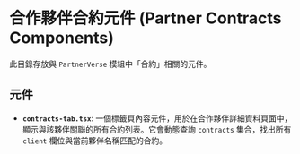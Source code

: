 # 合作夥伴合約元件 (Partner Contracts Components)

此目錄存放與 `PartnerVerse` 模組中「合約」相關的元件。

## 元件

- **`contracts-tab.tsx`**: 一個標籤頁內容元件，用於在合作夥伴詳細資料頁面中，顯示與該夥伴關聯的所有合約列表。它會動態查詢 `contracts` 集合，找出所有 `client` 欄位與當前夥伴名稱匹配的合約。
